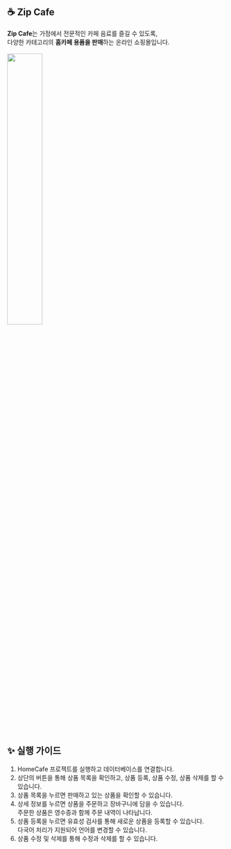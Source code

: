 ## ☕ Zip Cafe
**Zip Cafe**는 가정에서 전문적인 카페 음료를 즐길 수 있도록,<br>
다양한 카테고리의 **홈카페 용품을 판매**하는 온라인 쇼핑몰입니다.<br><br>
<img src="https://github.com/user-attachments/assets/4ff6372d-ec88-4544-88fd-d7e3ab77d67f" width="40%" height="auto">

## ✨ 실행 가이드
1. HomeCafe 프로젝트를 실행하고 데이터베이스를 연결합니다.
2. 상단의 버튼을 통해 상품 목록을 확인하고, 상품 등록, 상품 수정, 상품 삭제를 할 수 있습니다.
3. 상품 목록을 누르면 판매하고 있는 상품을 확인할 수 있습니다.
4. 상세 정보를 누르면 상품을 주문하고 장바구니에 담을 수 있습니다.<br>주문한 상품은 영수증과 함께 주문 내역이 나타납니다.
5. 상품 등록을 누르면 유효성 검사를 통해 새로운 상품을 등록할 수 있습니다.<br>다국어 처리가 지원되어 언어를 변경할 수 있습니다.
6. 상품 수정 및 삭제를 통해 수정과 삭제를 할 수 있습니다.

